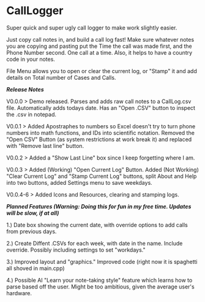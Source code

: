# CallLogger
Super quick and super ugly call logger to make work slightly easier.

Just copy call notes in, and build a call log fast! 
Make sure whatever notes you are copying and pasting put the Time the call was made first, and the Phone Number second. 
One call at a time. Also, it helps to have a country code in your notes. 

File Menu allows you to open or clear the current log, or "Stamp" it and add details on Total number of Cases and Calls.

***Release Notes***

V0.0.0 > Demo released. Parses and adds raw call notes to a CallLog.csv file. Automatically adds todays date. Has an "Open .CSV" button to inspect the .csv in notepad. 

V0.0.1 > Added Apostraphes to numbers so Excel doesn't try to turn phone numbers into math functions, and IDs into scientific notation. 
Removed the "Open CSV" Button (as system restrictions at work break it) and replaced with "Remove last line" button. 

V0.0.2 > Added a "Show Last Line" box since I keep forgetting where I am. 

V0.0.3 > Added (Working) "Open Current Log" Button. Added (Not Working) "Clear Current Log" and "Stamp Current Log" buttons, split About and Help into two buttons, added Settings menu to save weekdays.

V0.0.4-6 > Added Icons and Resources, clearing and stamping logs. 

***Planned Features (Warning: Doing this for fun in my free time. Updates will be slow, if at all)***

1.) Date box showing the current date, with override options to add calls from previous days.

2.) Create Diffent .CSVs for each week, with date in the name. Include override. Possibly including settings to set "workdays."

3.) Improved layout and "graphics." Improved code (right now it is spaghetti all shoved in main.cpp)

4.) Possible AI "Learn your note-taking style" feature which learns how to parse based off the user. 
Might be too ambitious, given the average user's hardware.


